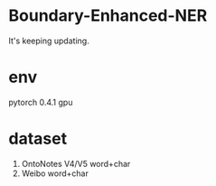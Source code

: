 # Boundary-Enhanced-NER
It's keeping updating.

# env
pytorch 0.4.1
gpu

# dataset
1. OntoNotes V4/V5 word+char
2. Weibo word+char 
